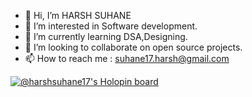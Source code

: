 - 👋 Hi, I’m HARSH SUHANE
- 👀 I’m interested in Software development.
- 🌱 I’m currently learning DSA,Designing.
- 💞️ I’m looking to collaborate on open source projects.
- 📫 How to reach me : suhane17.harsh@gmail.com

<!---
HARSHSUHANE17/HARSHSUHANE17 is a ✨ special ✨ repository because its `README.md` (this file) appears on your GitHub profile.
You can click the Preview link to take a look at your changes.
--->
[![@harshsuhane17's Holopin board](https://holopin.me/harshsuhane17)](https://holopin.io/@harshsuhane17)
